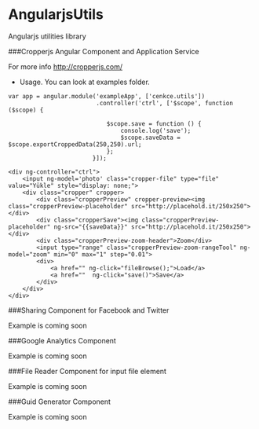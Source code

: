 # AngularjsUtils
Angularjs utilities library

###Cropperjs Angular Component and Application Service

For more info http://cropperjs.com/

- Usage. You can look at examples folder.

```
var app = angular.module('exampleApp', ['cenkce.utils'])
                         .controller('ctrl', ['$scope', function ($scope) {

                            $scope.save = function () {
                                console.log('save');
                                $scope.saveData = $scope.exportCroppedData(250,250).url;
                            };
                        }]);
                        
<div ng-controller="ctrl">
    <input ng-model='photo' class="cropper-file" type="file" value="Yükle" style="display: none;">
    <div class="cropper" cropper>
        <div class="cropperPreview" cropper-preview><img class="cropperPreview-placeholder" src="http://placehold.it/250x250"></div>
        <div class="cropperSave"><img class="cropperPreview-placeholder" ng-src="{{saveData}}" src="http://placehold.it/250x250"></div>
        <div class="cropperPreview-zoom-header">Zoom</div>
        <input type="range" class="cropperPreview-zoom-rangeTool" ng-model="zoom" min="0" max="1" step="0.01">
        <div>
            <a href="" ng-click="fileBrowse();">Load</a>
            <a href=""  ng-click="save()">Save</a>
        </div>
    </div>
</div>
```

###Sharing Component for Facebook and Twitter
 
Example is coming soon

###Google Analytics Component
 
Example is coming soon

###File Reader Component for input file element

Example is coming soon

###Guid Generator Component

Example is coming soon


